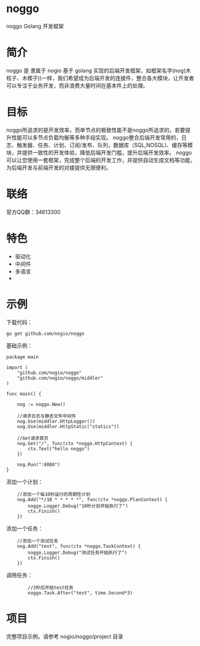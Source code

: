 # noggo
noggo Golang 开发框架



# 简介

noggo 是 隶属于 nogio 基于 golang 实现的后端开发框架，如框架名字(nog(木栓子、木楔子))一样，我们希望成为后端开发的连接件，整合各大模块，让开发者可以专注于业务开发，而非浪费大量时间在基本件上的处理。

# 目标

noggo所追求的是开发效率，而单节点的极致性能不是noggo所追求的，若要提升性能可以多节点负载均衡等多种手段实现。
noggo整合后端开发常用的，日志、触发器、任务、计划、订阅/发布、队列，数据库（SQL,NOSQL)、缓存等模块，并提供一致性的开发体验，降低后端开发门槛，提升后端开发效率。
noggo可以让您使用一套框架，完成整个后端的开发工作，并提供自动生成文档等功能，为后端开发与前端开发的对接提供无限便利。


# 联络

官方QQ群：34613300

# 特色

*   驱动化
*   中间件
*   多语言
*



# 示例

下载代码：

```
go get github.com/nogio/noggo
```

基础示例：

```golang
package main

import (
	"github.com/nogio/noggo"
	"github.com/nogio/noggo/middler"
)

func main() {

	nog := noggo.New()

	//请求日志与静态文件中间件
	nog.Use(middler.HttpLogger())
	nog.Use(middler.HttpStatic("statics"))

	//Get请求首页
	nog.Get("/", func(ctx *noggo.HttpContext) {
		ctx.Text("hello noggo")
	})

	nog.Run(":8080")
}
```

添加一个计划：

```
	//添加一个每10秒运行的周期性计划
	nog.Add("*/10 * * * * *", func(ctx *noggo.PlanContext) {
		noggo.Logger.Debug("10秒计划开始执行了")
		ctx.Finish()
	})
```

添加一个任务：

```
	//添加一个测试任务
	nog.Add("test", func(ctx *noggo.TaskContext) {
		noggo.Logger.Debug("测试任务开始执行了")
		ctx.Finish()
	})
```

调用任务：

```
		//3秒后开始test任务
		noggo.Task.After("test", time.Second*3)
```



# 项目
完整项目示例，请参考 nogio/noggo/project 目录

